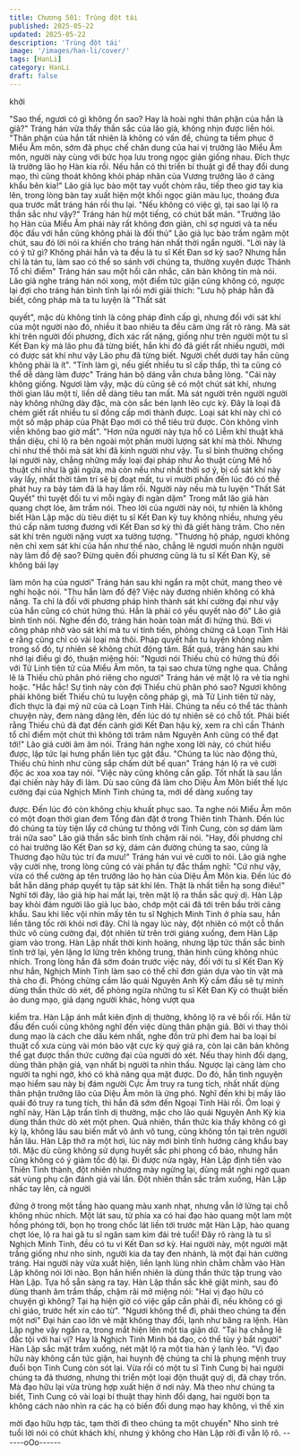 ```yaml
---
title: Chương 501: Trùng đột tái
published: 2025-05-22
updated: 2025-05-22
description: 'Trùng đột tái'
image: '/images/han-li/cover/'
tags: [HanLi]
category: HanLi
draft: false
---
```


khởi

"Sao thế, ngươi có gì không ổn sao? Hay là hoài nghi thân phận
của hắn là giả?" Tráng hán vừa thấy thần sắc của lão giả, không
nhịn được liền hỏi.
"Thân phận của hắn tất nhiên là không có vấn đề, chúng ta tiềm
phục ở Miểu Âm môn, sớm đã phục chế chân dung của hai vị
trưởng lão Miểu Âm môn, người này cùng với bức họa lưu trong
ngọc giản giống nhau. Đích thực là trưởng lão họ Hàn kia rồi.
Nếu hắn có thi triển bí thuật gì để thay đổi dung mạo, thì cũng
thoát không khỏi pháp nhãn của Vương trưởng lão ở cảng khẩu
bên kia!" Lão giả lục bào một tay vuốt chòm râu, tiếp theo giơ tay
kia lên, trong lòng bàn tay xuất hiện một khối ngọc giản màu lục,
thoáng đưa qua trước mắt tráng hán rồi thu lại.
"Nếu không có việc gì, tại sao lại lộ ra thần sắc như vậy?" Tráng
hán hừ một tiếng, có chút bất mãn.
"Trưởng lão họ Hàn của Miểu Âm phái này rất không đơn giản, chỉ
sợ ngươi và ta nếu độc đấu với hắn cũng không phải là đối thủ"
Lão giả lục bào trầm ngâm một chút, sau đó lời nói ra khiến cho
tráng hán nhất thời ngẩn người.
"Lời này là có ý tứ gì? Không phải hắn và ta đều là tu sĩ Kết Đan
sơ kỳ sao? Nhưng hắn chỉ là tán tu, làm sao có thể so sánh với
chúng ta, thường xuyên được Thánh Tổ chỉ điểm" Tráng hán sau
một hồi cân nhắc, căn bản không tin mà nói.
Lão giả nghe tráng hán nói xong, một điểm tức giận cũng không
có, ngược lại đợi cho tráng hán bình tĩnh lại rồi mới giải thích:
"Lưu hộ pháp hẳn đã biết, công pháp mà ta tu luyện là "Thất sát

quyết", mặc dù không tính là công pháp đỉnh cấp gì, nhưng đối
với sát khí của một người nào đó, nhiều ít bao nhiêu ta đều cảm
ứng rất rõ ràng. Mà sát khí trên người đối phương, đích xác rất
nặng, giống như trên người một tu sĩ Kết Đan kỳ mà lão phu đã
từng biết, hắn khi đó đã giết rất nhiều người, mới có được sát khí
như vậy
Lão phu đã từng biết. Người chết dưới tay hắn cũng không phải là
ít".
"Tính làm gì, nếu giết nhiều tu sĩ cấp thấp, thì ta cũng có thể dễ
dàng làm được" Tráng hán bộ dáng vẫn chưa bằng lòng.
"Cái này không giống. Ngươi làm vậy, mặc dù cũng sẽ có một
chút sát khí, nhưng thời gian lâu một tí, liền dễ dàng tiêu tan mất.
Mà sát người trên người người này không những dày đặc, mà còn
sắc bén lạnh lẽo cực kỳ. Đây là loại đã chém giết rất nhiều tu sĩ
đồng cấp mới thành được. Loại sát khí này chỉ có một số mập
pháp của Phật Đạo mới có thể tiêu trừ được. Còn không vĩnh viễn
không bao giờ mất".
"Hơn nữa người này tựa hồ có Liễm khí thuật khá thần diệu, chỉ lộ
ra bên ngoài một phần mười lượng sát khí mà thôi. Nhưng chỉ như
thế thôi mà sát khí đã kinh người như vậy. Tu sĩ bình thường
chống lại người này, chẳng những mấy loại đại pháp như Ảo thuật
cùng Mê hồ thuật chỉ như là gãi ngứa, mà còn nếu như nhất thời
sơ ý, bị cổ sát khí này vây lấy, nhất thời tâm trí sẽ bị đoạt mất, tu
vi mười phần đến lúc đó có thể phát huy ra bảy tám đã là hay lắm
rồi. Người này nếu mà tu luyện "Thất Sát Quyết" thì tuyệt đối tu vi
mỗi ngày đi ngàn dặm" Trong mắt lão giả hàn quang chợt lóe, âm
trầm nói.
Theo lời của người này nói, tự nhiên là không biết Hàn Lập mặc
dù tiêu diệt tu sĩ Kết Đan kỳ tuy không nhiều, nhưng yêu thú cấp
năm tương đương với Kết Đan sơ kỳ thì đã giết hàng trăm. Cho
nên sát khí trên người nặng vượt xa tưởng tượng.
"Thương hộ pháp, ngươi không nên chỉ xem sát khí của hắn như
thế nào, chẳng lẽ ngươi muốn nhận người này làm đồ đệ sao?
Đừng quên đối phương cũng là tu sĩ Kết Đan Kỳ, sẽ không bái lạy

làm môn hạ của ngươi" Tráng hán sau khi ngẩn ra một chút,
mang theo vẻ nghi hoặc nói.
"Thu hắn làm đồ đệ? Việc này đương nhiên không có khả năng.
Ta chỉ là đối với phương pháp hình thành sát khí cường đại như
vậy của hắn cũng có chút hứng thú. Hẳn là phải có yếu quyết nào
đó" Lão giả bình tĩnh nói.
Nghe đến đó, tráng hán hoàn toàn mất đi hứng thú.
Bởi vì công pháp nhờ vào sát khí mà tu vi tinh tiến, phỏng chừng
cả Loạn Tinh Hải e rằng cũng chỉ có vài loại mà thôi. Pháp quyết
hắn tu luyện không nằm trong số đó, tự nhiên sẽ không chút động
tâm.
Bất quá, tráng hán sau khi nhớ lại điều gì đó, thuận miệng hỏi:
"Ngươi nói Thiếu chủ có hứng thú đối với Tử Linh tiên tử của Miểu
Âm môn, ta tại sao chưa từng nghe qua. Chẳng lẽ là Thiếu chủ
phân phó riêng cho ngươi" Tráng hán vẻ mặt lộ ra vẻ tia nghi
hoặc.
"Hắc hắc! Sự tình này còn đợi Thiếu chủ phân phó sao? Ngươi
không phải không biết Thiếu chủ tu luyện công pháp gì, mà Tử
Linh tiên tử này, đích thực là đại mỹ nữ của cả Loạn Tinh Hải.
Chúng ta nếu có thể tác thành chuyện này, đem nàng dâng lên,
đến lúc dó tự nhiên sẽ có chỗ tốt. Phải biết rằng Thiếu chủ đã đạt
đến cảnh giới Kết Đan hậu kỳ, xem ra chỉ cần Thánh tổ chỉ điểm
một chút thì không tới trăm năm Nguyên Anh cũng có thể đạt tới!"
Lão giả cười âm âm nói.
Tráng hán nghe xong lời này, có chút hiểu được, lập tức lại hưng
phấn liên tục gật đầu.
"Chúng ta lúc nào động thủ, Thiếu chủ hình như cũng sắp chấm
dứt bế quan" Tráng hán lộ ra vẻ cười độc ác xoa xoa tay nói.
"Việc này cũng không cần gấp. Tốt nhất là sau lần đại chiến này
hãy đi làm. Dù sao cũng đã làm cho Diệu Âm Môn biết thế lực
cường đại của Nghịch Minh Tinh chúng ta, mới dể dàng xuống tay

được. Đến lúc đó còn không chịu khuất phục sao. Ta nghe nói
Miểu Âm môn có một đoạn thời gian đem Tổng đàn đặt ở trong
Thiên tinh Thành. Đến lúc đó chúng ta tùy tiện lấy cớ chúng tư
thông với Tinh Cung, còn sợ dám làm trái nữa sao" Lão giả thần
sắc bình tĩnh chậm rãi nói.
"Hay, đối phương chỉ có hai trưởng lão Kết Đan sơ kỳ, dám cản
đường chúng ta sao, cũng là Thương đạo hữu túc trí đa mưu!"
Tráng hán vui vẻ cười to nói.
Lão giả nghe vậy cười nhẹ, trong lòng cũng có vài phần tự đắc
thầm nghĩ:
"Cứ như vậy, vừa có thể cường áp tên trưởng lão họ hàn của Diệu
Âm Môn kia. Đến lúc đó bắt hắn dâng pháp quyết tụ tập sát khí
lên. Thật là nhất tiễn hạ song điêu!"
Nghĩ tới đây, lão giả híp hai mắt lại, trên mặt lộ ra thần sắc quỷ dị.
Hàn Lập bay khỏi đám người lão giả lục bào, chớp một cái đã tới
trên bầu trời cảng khẩu.
Sau khi liếc vội nhìn mấy tên tu sĩ Nghịch Minh Tinh ở phía sau,
hắn liền tăng tốc rời khỏi nơi đây.
Chỉ là ngay lúc này, đột nhiên có một cỗ thần thức vô cùng cường
đại, đột nhiên từ trên trời giáng xuống, đem Hàn Lập giam vào
trong.
Hàn Lập nhất thời kinh hoảng, nhưng lập tức thần sắc bình tĩnh
trở lại, yên lặng lơ lửng trên không trung, thân hình cũng không
nhúc nhích.
Trong lòng hắn đã sớm đoán trước việc này, đối với tu sĩ Kết Đan
Kỳ như hắn, Nghịch Minh Tinh làm sao có thể chỉ đơn giản dựa
vào tín vật mà thả cho đi.
Phỏng chừng cầm lão quái Nguyên Anh Kỳ cầm đầu sẽ tự mình
dùng thần thức dò xét, để phòng ngừa những tu sĩ Kết Đan Kỳ có
thuật biến ảo dung mạo, giả dạng người khác, hòng vượt qua

kiểm tra.
Hàn Lập ánh mắt kiên định dị thường, không lộ ra vẻ bối rối.
Hắn từ đầu đến cuối cũng không nghĩ đến việc dùng thân phận
giả.
Bởi vì thay thôi dung mạo là cách che dấu kém nhất, nghe đồn trừ
phi đem hai ba loại bí thuật cổ xưa cùng vài món bảo vật cực kỳ
quý giá ra, còn lại căn bản không thể gạt được thần thức cường
đại của người dò xét.
Nếu thay hình đổi dạng, dùng thân phận giả, vạn nhất bị người ta
nhìn thấu. Ngược lại càng làm cho người ta nghi ngờ, khó có khả
năng qua mặt được.
Do đó, hắn tình nguyện mạo hiểm sau này bị đám người Cực Âm
truy ra tung tích, nhất nhất dùng thân phận trưởng lão của Diệu
Âm môn là ứng phó.
Nghĩ đến khi bị mấy lão quái đó truy ra tung tích, thì hắn đã sớm
đến Ngoại Tinh Hải rồi.
Ôm loại ý nghĩ này, Hàn Lập trấn tĩnh dị thường, mặc cho lão quái
Nguyên Anh Kỳ kia dùng thần thức dò xét một phen.
Quả nhiên, thần thức kia thấy không có gì kỳ lạ, không lâu sau
biến mất vô ảnh vô tung, cũng không tồn tại trên người hắn lâu.
Hàn Lập thở ra một hơi, lúc này mới bình tĩnh hướng cảng khẩu
bay tới.
Mặc dù cũng không sử dụng huyết sắc phi phong cổ bảo, nhưng
hắn cũng không có ý giảm tốc độ lại.
Đi được nửa ngày, Hàn Lập định tiến vào Thiên Tinh thành, đột
nhiên nhướng mày ngừng lại, dùng mắt nghi ngờ quan sát vùng
phụ cận đánh giá vài lần.
Đột nhiên thần sắc trầm xuống, Hàn Lập nhấc tay lên, cả người

đứng ở trong một tầng hào quang màu xanh nhạt, nhưng vẫn lở
lửng tại chỗ không nhúc nhích.
Một lát sau, từ phía xa có hai đạo hào quang một lam một hồng
phóng tới, bọn họ trong chốc lát liền tới trước mặt Hàn Lập, hào
quang chợt lóe, lộ ra hai gã tu sĩ ngân sam kim đái trẻ tuổi!
Đây rõ ràng là tu sĩ Nghịch Minh Tinh, đều có tu vi Kết Đan sơ kỳ.
Hai người này, một người mặt trắng giống như nho sinh, người
kia da tay đen nhánh, là một đại hán cường tráng.
Hai người này vừa xuất hiện, liền lạnh lùng nhìn chằm chằm vào
Hàn Lập không nói lời nào.
Bọn hắn hiển nhiên là dùng thần thức tập trung vào Hàn Lập. Tựa
hồ sẵn sàng ra tay.
Hàn Lập thần sắc khẽ giật mình, sau đó dùng thanh âm trầm
thấp, chậm rãi mở miệng nói:
"Hai vị đạo hữu có chuyện gì không? Tại hạ hiện giờ có việc gấp
cần phải đi, nếu không có gì chỉ giáo, trước hết xin cáo từ".
"Ngươi không thể đi, phải theo chúng ta đến một nơi" Đại hán cao
lớn vẻ mặt không thay đổi, lạnh như băng ra lệnh.
Hàn Lập nghe vậy ngẩn ra, trong mắt hiện lên một tia giận dữ.
"Tại hạ chẳng lẽ đắc tội với hai vị? Hay là Nghịch Tinh Minh bá
đạo, có thể tùy ý bắt người" Hàn Lập sắc mặt trầm xuống, nét mặt
lộ ra một tia hàn ý lạnh lẽo.
"Vị đạo hữu này không cần tức giận, hai huynh đệ chúng ta chỉ là
phụng mệnh truy đuổi bọn Tinh Cung còn sót lại. Vừa rồi có một
tu sĩ Tinh Cung bị hai người chúng ta đả thương, nhưng thi triển
một loại độn thuật quỷ dị, đã chạy trốn. Mà đạo hữu lại vừa trùng
hợp xuất hiện ở nơi này. Mà theo như chúng ta biết, Tinh Cung có
vài loại bí thuật thay hình đổi dạng, hai người bọn ta không cách
nào nhìn ra các hạ có biến đổi dung mạo hay không, vì thế xin

mời đạo hữu hợp tác, tạm thời đi theo chúng ta một chuyến" Nho
sinh trẻ tuổi lời nói có chút khách khí, nhưng ý không cho Hàn
Lập rời đi vẫn lộ rõ.
------oOo------
